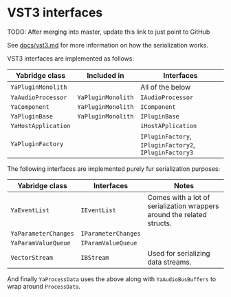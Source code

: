 # VST3 interfaces

TODO: After merging into master, update this link to just point to GitHub

See [docs/vst3.md](../../../../docs/vst3.md) for more information on how the
serialization works.

VST3 interfaces are implemented as follows:

| Yabridge class      | Included in        | Interfaces                                             |
| ------------------- | ------------------ | ------------------------------------------------------ |
| `YaPluginMonolith`  |                    | All of the below                                       |
| `YaAudioProcessor`  | `YaPluginMonolith` | `IAudioProcessor`                                      |
| `YaComponent`       | `YaPluginMonolith` | `IComponent`                                           |
| `YaPluginBase`      | `YaPluginMonolith` | `IPluginBase`                                          |
| `YaHostApplication` |                    | `iHostAPplication`                                     |
| `YaPluginFactory`   |                    | `IPluginFactory`, `IPluginFactory2`, `IPluginFactory3` |

The following interfaces are implemented purely fur serialization purposes:

| Yabridge class       | Interfaces          | Notes                                                                  |
| -------------------- | ------------------- | ---------------------------------------------------------------------- |
| `YaEventList`        | `IEventList`        | Comes with a lot of serialization wrappers around the related structs. |
| `YaParameterChanges` | `IParameterChanges` |                                                                        |
| `YaParamValueQueue`  | `IParamValueQueue`  |                                                                        |
| `VectorStream`       | `IBStream`          | Used for serializing data streams.                                     |

And finally `YaProcessData` uses the above along with `YaAudioBusBuffers` to
wrap around `ProcessData`.
